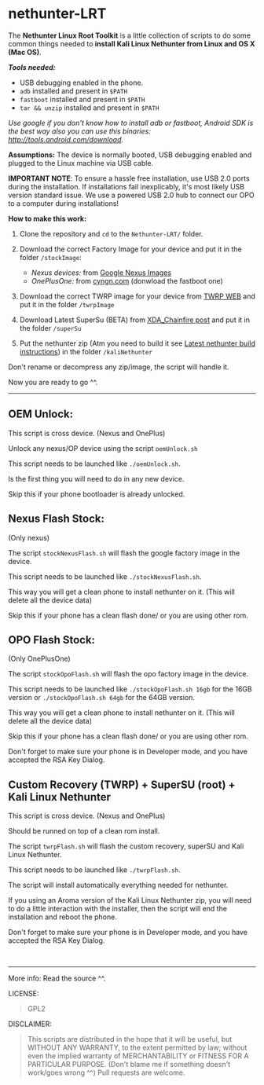 # nethunter-LRT


The **Nethunter Linux Root Toolkit** is a little collection of scripts to do some common things needed to **install Kali Linux Nethunter from Linux and OS X (Mac OS)**.


***Tools needed:*** 

 - USB debugging enabled in the phone.
 - `adb` installed and present in `$PATH`
 - `fastboot` installed and present in `$PATH`
 - `tar && unzip` installed and present in `$PATH`
 
*Use google if you don't know how to install adb or fastboot, Android SDK is the best way also you can use this binaries: http://tools.android.com/download.*

**Assumptions:** The device is normally booted, USB debugging enabled and plugged to the Linux machine via USB cable.

**IMPORTANT NOTE**: To ensure a hassle free installation, use USB 2.0 ports during the installation. If installations fail inexplicably, it's most likely USB version standard issue. We use a powered USB 2.0 hub to connect our OPO to a computer during installations!

**How to make this work:**

1. Clone the repository and `cd` to the `Nethunter-LRT/` folder.

2. Download the correct Factory Image for your device and put it in the folder `/stockImage`:
    -  *Nexus devices:* from [Google Nexus Images](https://developers.google.com/android/nexus/images?hl=en)
    -  *OnePlusOne:* from [cyngn.com](https://cyngn.com/support) (donwload the fastboot one)
 
3. Download the correct TWRP image for your device from [TWRP WEB](https://twrp.me/Devices/) and put it in the folder `/twrpImage`

4. Download Latest SuperSu (BETA) from [XDA_Chainfire post](http://forum.xda-developers.com/showpost.php?p=64161125&postcount=3) and put it in the folder `/superSu`

5. Put the nethunter zip (Atm you need to build it see [Latest nethunter build instructions](https://github.com/offensive-security/kali-nethunter/tree/newinstaller-fj/AnyKernel2)) in the folder `/kaliNethunter`

Don't rename or decompress any zip/image, the script will handle it.

Now you are ready to go ^^.

-----------------


OEM Unlock:
---------------
This script is cross device. (Nexus and OnePlus)

Unlock any nexus/OP device using the script `oemUnlock.sh`

This script needs to be launched like `./oemUnlock.sh`.

Is the first thing you will need to do in any new device.

Skip this if your phone bootloader is already unlocked.


Nexus Flash Stock:
---------------
(Only nexus)

The script `stockNexusFlash.sh` will flash the google factory image in the device. 

This script needs to be launched like `./stockNexusFlash.sh`.

This way you will get a clean phone to install nethunter on it. (This will delete all the device data)

Skip this if your phone has a clean flash done/ or you are using other rom.


OPO Flash Stock:
---------------
(Only OnePlusOne)

The script `stockOpoFlash.sh` will flash the opo factory image in the device. 

This script needs to be launched like `./stockOpoFlash.sh 16gb` for the 16GB version or `./stockOpoFlash.sh 64gb` for the 64GB version.

This way you will get a clean phone to install nethunter on it. (This will delete all the device data)

Skip this if your phone has a clean flash done/ or you are using other rom.

Don't forget to make sure your phone is in Developer mode, and you have accepted the RSA Key Dialog.

Custom Recovery (TWRP) + SuperSU (root) + Kali Linux Nethunter
-------------------------------------

This script is cross device. (Nexus and OnePlus)

Should be runned on top of a clean rom install.

The script `twrpFlash.sh`  will flash the custom recovery, superSU and Kali Linux Nethunter.

This script needs to be launched like `./twrpFlash.sh`.

The script will install automatically everything needed for nethunter.

If you using an Aroma version of the Kali Linux Nethunter zip, you will need to do a little interaction with the installer,
then the script will end the installation and reboot the phone.

Don't forget to make sure your phone is in Developer mode, and you have accepted the RSA Key Dialog.


<br>
<hr>

More info: Read the source ^^.

LICENSE: 

> GPL2

DISCLAIMER: 

> This scripts are distributed in the hope that it will be useful, but WITHOUT ANY WARRANTY, to the extent permitted by law; without even the implied warranty of MERCHANTABILITY or FITNESS FOR A PARTICULAR PURPOSE. (Don't blame me if something doesn't work/goes wrong ^^) Pull requests are welcome.
